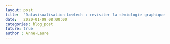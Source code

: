 ```yaml
---
layout: post
title:  "Datavisualisation Lowtech : revisiter la sémiologie graphique de Jacques Bertin"
date:   2020-01-09 08:00:00
categories: blog_post
future: true
author : Anne-Laure
---
```

